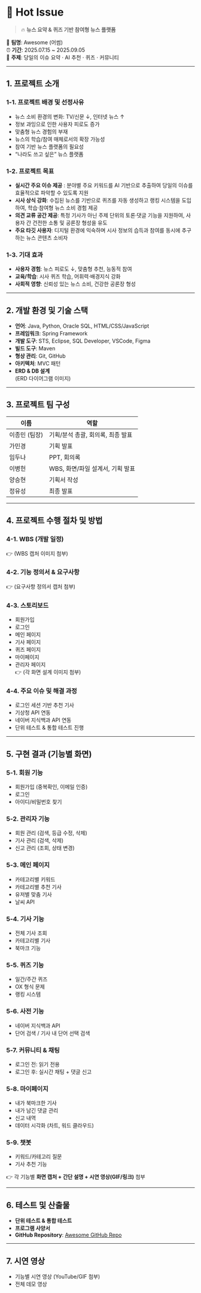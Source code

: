 # 📰 Hot Issue

> 🔥 **뉴스 요약 & 퀴즈 기반 참여형 뉴스 플랫폼**  

👥 **팀명**: Awesome (어썸)  
⏰ **기간**: 2025.07.15 ~ 2025.09.05  
📍 **주제**: 당일의 이슈 요약 · AI 추천 · 퀴즈 · 커뮤니티

---


## 1. 프로젝트 소개

### 1-1. 프로젝트 배경 및 선정사유
- 뉴스 소비 환경의 변화: TV/신문 ↓, 인터넷 뉴스 ↑
- 정보 과잉으로 인한 사용자 피로도 증가
- 맞춤형 뉴스 경험의 부재
- 뉴스의 학습/참여 매체로서의 확장 가능성
- 참여 기반 뉴스 플랫폼의 필요성
- “나라도 쓰고 싶은” 뉴스 플랫폼

### 1-2. 프로젝트 목표
- **실시간 주요 이슈 제공** : 분야별 주요 키워드를 AI 기반으로 추출하여 당일의 이슈를 효율적으로 파악할 수 있도록 지원
- **시사 상식 강화**: 수집된 뉴스를 기반으로 퀴즈를 자동 생성하고 랭킹 시스템을 도입하여, 학습·참여형 뉴스 소비 경험 제공
- **의견 교류 공간 제공**: 특정 기사가 아닌 주제 단위의 토론·댓글 기능을 지원하여, 사용자 간 건전한 소통 및 공론장 형성을 유도
- **주요 타깃 사용자**: 디지털 환경에 익숙하며 시사 정보의 습득과 참여를 동시에 추구하는 뉴스 콘텐츠 소비자

### 1-3. 기대 효과
- **사용자 경험**: 뉴스 피로도 ↓, 맞춤형 추천, 능동적 참여  
- **교육/학습**: 시사 퀴즈 학습, 어휘력·배경지식 강화  
- **사회적 영향**: 신뢰성 있는 뉴스 소비, 건강한 공론장 형성  

---

## 2. 개발 환경 및 기술 스택
- **언어**: Java, Python, Oracle SQL, HTML/CSS/JavaScript
- **프레임워크**: Spring Framework
- **개발 도구**: STS, Eclipse, SQL Developer, VSCode, Figma
- **빌드 도구**: Maven
- **형상 관리**: Git, GitHub
- **아키텍처**: MVC 패턴
- **ERD & DB 설계**  
  (ERD 다이어그램 이미지)

---

## 3. 프로젝트 팀 구성
| 이름 | 역할 |
|------|------|
| 이종민 (팀장) | 기획/분석 총괄, 회의록, 최종 발표 |
| 가민경 | 기획 발표 |
| 임두나 | PPT, 회의록 |
| 이병헌 | WBS, 화면/파일 설계서, 기획 발표 |
| 양승현 | 기획서 작성 |
| 정유성 | 최종 발표 |

---

## 4. 프로젝트 수행 절차 및 방법
### 4-1. WBS (개발 일정)
👉 (WBS 캡처 이미지 첨부)

### 4-2. 기능 정의서 & 요구사항
👉 (요구사항 정의서 캡처 첨부)

### 4-3. 스토리보드
- 회원가입
- 로그인
- 메인 페이지
- 기사 페이지
- 퀴즈 페이지
- 마이페이지
- 관리자 페이지  
👉 (각 화면 설계 이미지 첨부)

### 4-4. 주요 이슈 및 해결 과정
- 로그인 세션 기반 추천 기사
- 기상청 API 연동
- 네이버 지식백과 API 연동
- 단위 테스트 & 통합 테스트 진행

---

## 5. 구현 결과 (기능별 화면)
### 5-1. 회원 기능
- 회원가입 (중복확인, 이메일 인증)
- 로그인
- 아이디/비밀번호 찾기

### 5-2. 관리자 기능
- 회원 관리 (검색, 등급 수정, 삭제)
- 기사 관리 (검색, 삭제)
- 신고 관리 (조회, 상태 변경)

### 5-3. 메인 페이지
- 카테고리별 키워드
- 카테고리별 추천 기사
- 유저별 맞춤 기사
- 날씨 API

### 5-4. 기사 기능
- 전체 기사 조회
- 카테고리별 기사
- 북마크 기능

### 5-5. 퀴즈 기능
- 일간/주간 퀴즈
- OX 형식 문제
- 랭킹 시스템

### 5-6. 사전 기능
- 네이버 지식백과 API
- 단어 검색 / 기사 내 단어 선택 검색

### 5-7. 커뮤니티 & 채팅
- 로그인 전: 읽기 전용
- 로그인 후: 실시간 채팅 + 댓글 신고

### 5-8. 마이페이지
- 내가 북마크한 기사
- 내가 남긴 댓글 관리
- 신고 내역
- 데이터 시각화 (차트, 워드 클라우드)

### 5-9. 챗봇
- 키워드/카테고리 질문
- 기사 추천 기능

👉 각 기능별 **화면 캡처 + 간단 설명 + 시연 영상(GIF/링크)** 첨부

---

## 6. 테스트 및 산출물
- **단위 테스트 & 통합 테스트**  
- **프로그램 사양서**  
- **GitHub Repository**: [Awesome GitHub Repo](https://github.com/hykim-king/awesome.git)

---

## 7. 시연 영상
- 기능별 시연 영상 (YouTube/GIF 첨부)
- 전체 데모 영상
